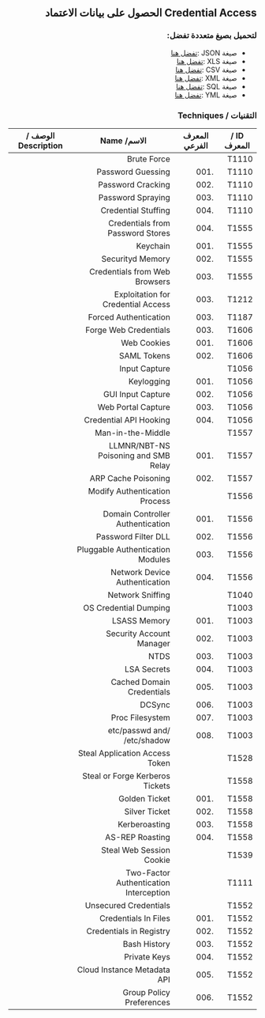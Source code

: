 <div dir="rtl" align='right'>

## Credential Access الحصول على بيانات الاعتماد


### لتحميل بصيغ متعددة تفضل:
- صيغة JSON :[تفضل هنا]() 
- صيغة XLS :[تفضل هنا]()
- صيغة CSV :[تفضل هنا]() 
- صيغة XML :[تفضل هنا]()
- صيغة SQL :[تفضل هنا]()
- صيغة YML :[تفضل هنا]()
 
### التقنيات / Techniques

| ID / المعرف | المعرف الفرعي | الاسم/ Name                            |  الوصف / Description |
|-------------|---------------|----------------------------------------|----------------------|
| T1110       |               | Brute Force                            |                      |
| T1110       | .001          | Password Guessing                      |                      |
| T1110       | .002          | Password Cracking                      |                      |
| T1110       | .003          | Password Spraying                      |                      |
| T1110       | .004          | Credential Stuffing                    |                      |
| T1555       | .004          | Credentials from Password Stores       |                      |
| T1555       | .001          | Keychain                               |                      |
| T1555       | .002          | Securityd Memory                       |                      |
| T1555       | .003          | Credentials from Web Browsers          |                      |
| T1212       | .003          | Exploitation for Credential Access     |                      |
| T1187       | .003          | Forced Authentication                  |                      |
| T1606       | .003          | Forge Web Credentials                  |                      |
| T1606       | .001          | Web Cookies                            |                      |
| T1606       | .002          | SAML Tokens                            |                      |
| T1056       |               | Input Capture                          |                      |
| T1056       | .001          | Keylogging                             |                      |
| T1056       | .002          | GUI Input Capture                      |                      |
| T1056       | .003          | Web Portal Capture                     |                      |
| T1056       | .004          | Credential API Hooking                 |                      |
| T1557       |               | Man-in-the-Middle                      |                      |
| T1557       | .001          | LLMNR/NBT-NS Poisoning and SMB Relay   |                      |
| T1557       | .002          | ARP Cache Poisoning                    |                      |
| T1556       |               | Modify Authentication Process          |                      |
| T1556       | .001          | Domain Controller Authentication       |                      |
| T1556       | .002          | Password Filter DLL                    |                      |
| T1556       | .003          | Pluggable Authentication Modules       |                      |
| T1556       | .004          | Network Device Authentication          |                      |
| T1040       |               | Network Sniffing                       |                      |
| T1003       |               | OS Credential Dumping                  |                      |
| T1003       | .001          | LSASS Memory                           |                      |
| T1003       | .002          | Security Account Manager               |                      |
| T1003       | .003          | NTDS                                   |                      |
| T1003       | .004          | LSA Secrets                            |                      |
| T1003       | .005          | Cached Domain Credentials              |                      |
| T1003       | .006          | DCSync                                 |                      |
| T1003       | .007          | Proc Filesystem                        |                      |
| T1003       | .008          | /etc/passwd and /etc/shadow            |                      |
| T1528       |               | Steal Application Access Token         |                      |
| T1558       |               | Steal or Forge Kerberos Tickets        |                      |
| T1558       | .001          | Golden Ticket                          |                      |
| T1558       | .002          | Silver Ticket                          |                      |
| T1558       | .003          | Kerberoasting                          |                      |
| T1558       | .004          | AS-REP Roasting                        |                      |
| T1539       |               | Steal Web Session Cookie               |                      |
| T1111       |               | Two-Factor Authentication Interception |                      |
| T1552       |               | Unsecured Credentials                  |                      |
| T1552       | .001          | Credentials In Files                   |                      |
| T1552       | .002          | Credentials in Registry                |                      |
| T1552       | .003          | Bash History                           |                      |
| T1552       | .004          | Private Keys                           |                      |
| T1552       | .005          | Cloud Instance Metadata API            |                      |
| T1552       | .006          | Group Policy Preferences               |                      |




</div>
